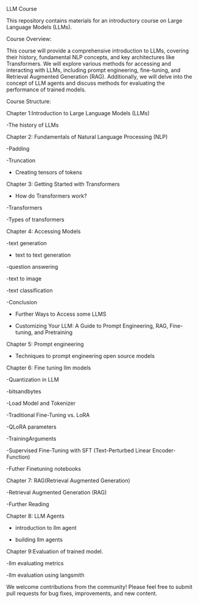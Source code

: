 LLM Course

This repository contains materials for an introductory course on Large Language Models (LLMs).

Course Overview:

This course will provide a comprehensive introduction to LLMs, covering their history, fundamental NLP concepts, and key architectures like Transformers. We will explore various methods for accessing and interacting with LLMs, including prompt engineering, fine-tuning, and Retrieval Augmented Generation (RAG). Additionally, we will delve into the concept of LLM agents and discuss methods for evaluating the performance of trained models.

Course Structure:

Chapter 1:Introduction to Large Language Models (LLMs)



-The history of LLMs



Chapter 2: Fundamentals of Natural Language Processing (NLP)



-Padding

-Truncation

- Creating tensors of tokens



Chapter 3: Getting Started with Transformers



- How do Transformers work?

-Transformers

-Types of transformers



Chapter 4: Accessing Models



-text generation

- text to text generation

-question answering

-text to image

-text classification

-Conclusion

- Further Ways to Access some LLMS

- Customizing Your LLM: A Guide to Prompt Engineering, RAG, Fine-tuning, and Pretraining



Chapter 5: Prompt engineering

- Techniques to prompt engineering open source models

Chapter 6: Fine tuning llm models



-Quantization in LLM

-bitsandbytes

-Load Model and Tokenizer

-Traditional Fine-Tuning vs. LoRA

-QLoRA parameters

-TrainingArguments

-Supervised Fine-Tuning with SFT (Text-Perturbed Linear Encoder-Function)

-Futher Finetuning notebooks



Chapter 7: RAG(Retrieval Augmented Generation)



-Retrieval Augmented Generation (RAG)

-Further Reading



Chapter 8: LLM Agents

- introduction to llm agent

- building llm agents

Chapter 9:Evaluation of trained model.

-llm evaluating metrics

-llm evaluation using langsmith



We welcome contributions from the community! Please feel free to submit pull requests for bug fixes, improvements, and new content.
